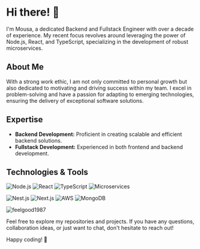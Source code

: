 # Hi there! 👋

I'm Mousa, a dedicated Backend and Fullstack Engineer with over a decade of experience. My recent focus revolves around leveraging the power of Node.js, React, and TypeScript, specializing in the development of robust microservices.

## About Me

With a strong work ethic, I am not only committed to personal growth but also dedicated to motivating and driving success within my team. I excel in problem-solving and have a passion for adapting to emerging technologies, ensuring the delivery of exceptional software solutions.

## Expertise

- **Backend Development:** Proficient in creating scalable and efficient backend solutions.
- **Fullstack Development:** Experienced in both frontend and backend development.

## Technologies & Tools
![Node.js](https://img.shields.io/badge/Node.js-%2343853D.svg?&style=for-the-badge&logo=node.js&logoColor=white)
![React](https://img.shields.io/badge/React-%2320232a.svg?&style=for-the-badge&logo=react&logoColor=%2361DAFB)
![TypeScript](https://img.shields.io/badge/TypeScript-%23232F3E.svg?&style=for-the-badge&logo=typescript&logoColor=%3178C6)
![Microservices](https://img.shields.io/badge/Microservices-%23161820.svg?&style=for-the-badge)

![Nest.js](https://img.shields.io/badge/Nest.js-%23E0234E.svg?&style=for-the-badge&logo=nestjs&logoColor=white)
![Next.js](https://img.shields.io/badge/Next.js-%2320232a.svg?&style=for-the-badge&logo=next.js&logoColor=%2361DAFB)
![AWS](https://img.shields.io/badge/AWS-%23232F3E.svg?&style=for-the-badge&logo=amazon-aws&logoColor=%EC912D)
![MongoDB](https://img.shields.io/badge/MongoDB-%2343853D.svg?&style=for-the-badge&logo=mongodb&logoColor=white)

<p><img align="center" src="https://github-readme-streak-stats.herokuapp.com/?user=feelgood1987&" alt="feelgood1987" /></p>



Feel free to explore my repositories and projects. If you have any questions, collaboration ideas, or just want to chat, don't hesitate to reach out!


Happy coding! 🚀
